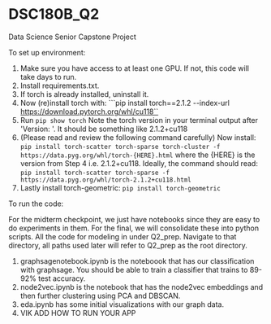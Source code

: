 # DSC180B_Q2
Data Science Senior Capstone Project

To set up environment:

1. Make sure you have access to at least one GPU. If not, this code will take days to run.
2. Install requirements.txt.
3. If torch is already installed, uninstall it.
4. Now (re)install torch with: ```pip install torch==2.1.2 --index-url https://download.pytorch.org/whl/cu118``
5. Run ```pip show torch```
Note the torch version in your terminal output after 'Version: '. It should be something like 2.1.2+cu118
6. (Please read and review the following command carefully) Now install: ```pip install torch-scatter torch-sparse torch-cluster -f https://data.pyg.org/whl/torch-{HERE}.html``` where the {HERE} is the version from Step 4 i.e. 2.1.2+cu118.
Ideally, the command should read: ```pip install torch-scatter torch-sparse -f https://data.pyg.org/whl/torch-2.1.2+cu118.html```
7. Lastly install torch-geometric: ```pip install torch-geometric```


To run the code:

For the midterm checkpoint, we just have notebooks since they are easy to do experiments in them. For the final, we will consolidate these into python scripts. All the code for modeling in under Q2_prep. Navigate to that directory, all paths used later will refer to Q2_prep as the root directory.

1. graphsagenotebook.ipynb is the noteboook that has our classification with graphsage. You should be able to train a classifier that trains to 89-92% test accuracy.
2. node2vec.ipynb is the notebook that has the node2vec embeddings and then further clustering using PCA and DBSCAN.
3. eda.ipynb has some initial visualizations with our graph data.
4. VIK ADD HOW TO RUN YOUR APP
